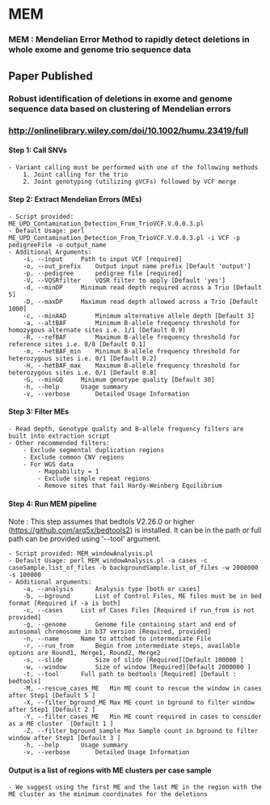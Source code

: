 # MEM
### MEM : Mendelian Error Method to rapidly detect deletions in whole exome and genome trio sequence data

## Paper Published
### Robust identification of deletions in exome and genome sequence data based on clustering of Mendelian errors
### http://onlinelibrary.wiley.com/doi/10.1002/humu.23419/full

#### Step 1: Call SNVs
	- Variant calling must be performed with one of the following methods
		1. Joint calling for the trio
		2. Joint genotyping (utilizing gVCFs) followed by VCF merge
		
#### Step 2: Extract Mendelian Errors (MEs) 
	- Script provided: ME_UPD_Contamination_Detection_From_TrioVCF.V.0.0.3.pl
	- Default Usage: perl ME_UPD_Contamination_Detection_From_TrioVCF.V.0.0.3.pl -i VCF -p pedigreeFile -o output_name
	- Additional Arguments:
		-i, --input		Path to input VCF [required]
		-o, --out_prefix	Output input name prefix [Default 'output']
		-p, --pedigree		pedigree file [required]
		-V, --VQSRfilter	VQSR filter to apply [Default 'yes']
		-d, --minDP		Minimum read depth required across a Trio [Default 5]
		-D, --maxDP		Maximum read depth allowed across a Trio [Default 1000]
		-c, --minAAD		Minimum alternative allele depth [Default 3]
		-a, --altBAF		Minimum B-allele frequency threshold for homozygous alternate sites i.e. 1/1 [Default 0.9]
		-R, --refBAF		Maximum B-allele frequency threshold for reference sites i.e. 0/0 [Default 0.1]
		-m, --hetBAF_min	Minimum B-allele frequency threshold for heterozygous sites i.e. 0/1 [Default 0.2]
		-H, --hetBAF_max	Maximum B-allele frequency threshold for heterozygous sites i.e. 0/1 [Default 0.8]
		-G, --minGQ		Minimum genotype quality [Default 30]
		-h, --help		Usage summary
		-v, --verbose		Detailed Usage Information

#### Step 3: Filter MEs
	- Read depth, Genotype quality and B-allele frequency filters are built into extraction script
	- Other recommended filters:
		- Exclude segmental duplication regions
		- Exclude common CNV regions
		- For WGS data
			- Mappability = 1
			- Exclude simple repeat regions
			- Remove sites that fail Hardy-Weinberg Equilibrium
			
#### Step 4: Run MEM pipeline

Note : This step assumes that bedtols V2.26.0 or higher (https://github.com/arq5x/bedtools2) is installed. It can be in the path or full path can be provided using '--tool' argument.

	- Script provided: MEM_windowAnalysis.pl
	- Default Usage: perl MEM_windowAnalysis.pl -a cases -c caseSample.list_of_files -b backgroundSample.list_of_files -w 2000000 -s 100000
	- Additional arguments:
		-a, --analysis		Analysis type [both or cases]
		-b, --bground		List of Control Files, ME files must be in bed format [Required if -a is both]
		-c, --cases		List of Cases Files [Required if run_from is not provided]
		-g, --genome		Genome file containing start and end of autosomal chromosome in b37 version [Required, provided]
		-n, --name		Name to attched to intermediate File
		-r, --run_from		Begin from intermediate steps, available options are Round1, Merge1, Round2, Merge2
		-s, --slide 		Size of slide [Required][Default 100000 ]
		-w, --window		Size of window [Required][Default 2000000 ]
		-t, --tool		Full path to bedtools [Required] [Default : bedtools]
		-M, --rescue_cases_ME 	Min ME count to rescue the window in cases after Step1 [Default 5 ]
		-X, --filter_bground_ME Max ME count in bground to filter window after Step1 [Default 2 ]	
		-Y, --filter_cases_ME 	Min ME count required in cases to consider as a ME cluster  [Default 1 ]
		-Z, --filter_bground_sample Max Sample count in bground to filter window after Step1 [Default 3 ]	
		-h, --help		Usage summary
		-v, --verbose		Detailed Usage Information
		
#### Output is a list of regions with ME clusters per case sample
	- We suggest using the first ME and the last ME in the region with the ME cluster as the minimum coordinates for the deletions 
	
